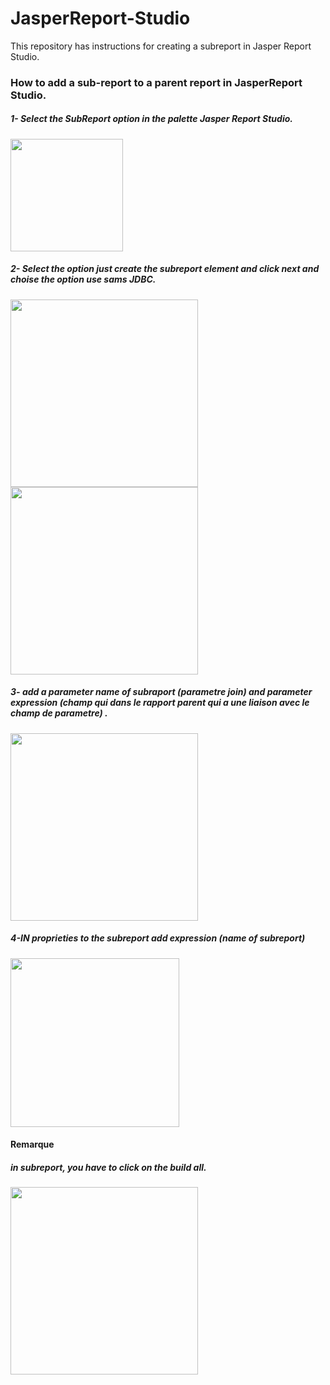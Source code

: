 # JasperReport-Studio
This repository has instructions for creating a subreport in Jasper Report Studio.
<h3>How to add a sub-report to a parent report in JasperReport Studio.</h3>
<h5>1- Select the SubReport option in the palette Jasper Report Studio.</h5>

<img src="https://github.com/user-attachments/assets/42b61fed-6f6a-4618-a7bd-c6a61f2d0f89" width="180" />

<h5>2- Select the option just create the subreport element and click next and choise the option use sams JDBC.</h5>

<img src="https://github.com/user-attachments/assets/945f3500-ca3e-4c2b-b6ba-a96b4afda758" width="300" />

<img src="https://github.com/user-attachments/assets/d6077ab6-6101-47e8-a766-bae810a5e338" width="300" />
<h5>3- add a parameter name of subraport (parametre join) and parameter expression (champ qui dans le rapport parent qui a une liaison avec le champ de parametre) .</h5>
<img src="https://github.com/user-attachments/assets/6f333bba-0def-4d00-a26c-2991cb9b66ce" width="300" />
<h5>4-IN proprieties to the subreport add expression (name of subreport)</h5>
<img src="https://github.com/user-attachments/assets/f08d68a0-e987-4e83-b244-7daa59c59cb0" width="270" />
<h4> Remarque </h4>
<h5>in subreport, you have to click on the build all.</h5>
<img src="https://github.com/user-attachments/assets/5b0aa1b8-53bb-485e-9d95-06cc8c93b17f" width="300" />
